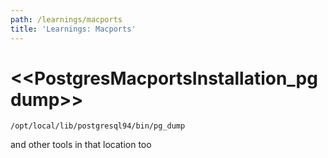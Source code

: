 ```yaml
---
path: /learnings/macports
title: 'Learnings: Macports'
---
```

# <<PostgresMacportsInstallation_pgdump>>

    /opt/local/lib/postgresql94/bin/pg_dump
    
   and other tools in that location too
